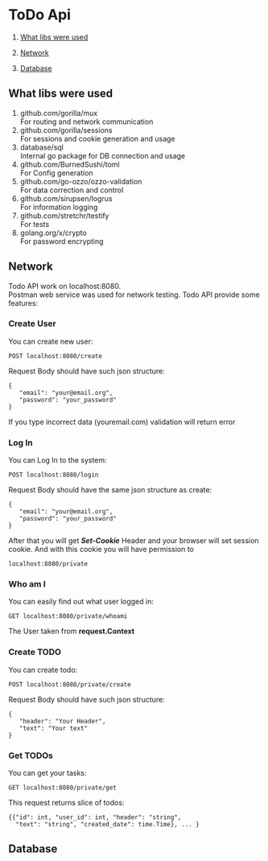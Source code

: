 # ToDo Api
1. [What libs were used](#Libs)


2. [Network](#Network)


3. [Database](#Database)

## What libs were used <a name="Libs"></a>
1. github.com/gorilla/mux<br/>
   For routing and network communication
2. github.com/gorilla/sessions<br/>
   For sessions and cookie generation and usage
3. database/sql<br/>
   Internal go package for DB connection and usage
4. github.com/BurnedSushi/toml<br/>
   For Config generation
5. github.com/go-ozzo/ozzo-validation<br/>
   For data correction and control
6. github.com/sirupsen/logrus<br/>
   For information logging
7. github.com/stretchr/testify<br/>
   For tests
8. golang.org/x/crypto<br/>
   For password encrypting

## Network<a name="Network"></a>

Todo API work on localhost:8080.<br/>
Postman web service was used for network testing.
Todo API provide some features:<br/>
### Create User
You can create new user:

`POST localhost:8080/create`

Request Body should have such json structure:

```
{
   "email": "your@email.org",
   "password": "your_password"
} 
```

If you type incorrect data (youremail.com) validation will return error

### Log In
You can Log In to the system:

`POST localhost:8080/login`

Request Body should have the same json structure as create:

```
{
   "email": "your@email.org",
   "password": "your_password"
} 
```
After that you will get ***Set-Cookie*** Header and your 
browser will set session cookie. And with this cookie 
you will have permission to 

`localhost:8080/private`

### Who am I
You can easily find out what user logged in:

`GET localhost:8080/private/whoami`

The User taken from **request.Context**

### Create TODO
You can create todo:

`POST localhost:8080/private/create`

Request Body should have such json structure:

```
{
   "header": "Your Header",
   "text": "Your text"
} 
```

### Get TODOs
You can get your tasks:

`GET localhost:8080/private/get`

This request returns slice of todos:
```
{{"id": int, "user_id": int, "header": "string",
  "text": "string", "created_date": time.Time}, ... }
```
## Database<a name="Database"></a>




